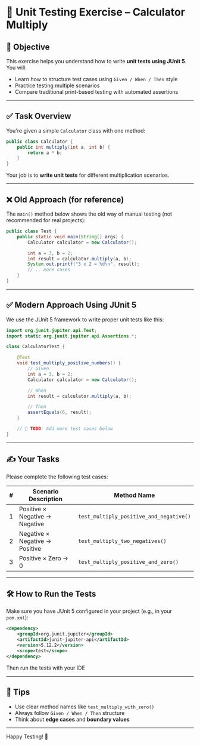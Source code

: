 
# 🧪 Unit Testing Exercise – Calculator Multiply

## 📘 Objective

This exercise helps you understand how to write **unit tests using JUnit 5**.  
You will:
- Learn how to structure test cases using `Given / When / Then` style
- Practice testing multiple scenarios
- Compare traditional print-based testing with automated assertions

---

## ✅ Task Overview

You're given a simple `Calculator` class with one method:

```java
public class Calculator {
    public int multiply(int a, int b) {
        return a * b;
    }
}
```

Your job is to **write unit tests** for different multiplication scenarios.

---

## ❌ Old Approach (for reference)

The `main()` method below shows the old way of manual testing (not recommended for real projects):

```java
public class Test {
    public static void main(String[] args) {
        Calculator calculator = new Calculator();

        int a = 3, b = 2;
        int result = calculator.multiply(a, b);
        System.out.printf("3 x 2 = %d\n", result);
        // ...more cases
    }
}
```

---

## ✅ Modern Approach Using JUnit 5

We use the JUnit 5 framework to write proper unit tests like this:

```java
import org.junit.jupiter.api.Test;
import static org.junit.jupiter.api.Assertions.*;

class CalculatorTest {

    @Test
    void test_multiply_positive_numbers() {
        // Given
        int a = 3, b = 2;
        Calculator calculator = new Calculator();

        // When
        int result = calculator.multiply(a, b);

        // Then
        assertEquals(6, result);
    }

    // 🧠 TODO: Add more test cases below
}
```

---

## ✍️ Your Tasks

Please complete the following test cases:

| #           | Scenario Description | Method Name |
|-------------|----------------------|-------------|
| 1           | Positive × Negative → Negative | `test_multiply_positive_and_negative()` |
| 2           | Negative × Negative → Positive | `test_multiply_two_negatives()` |
| 3           | Positive × Zero → 0 | `test_multiply_positive_and_zero()` |

---

## 🛠 How to Run the Tests

Make sure you have JUnit 5 configured in your project (e.g., in your `pom.xml`):

```xml
<dependency>
    <groupId>org.junit.jupiter</groupId>
    <artifactId>junit-jupiter-api</artifactId>
    <version>5.12.2</version>
    <scope>test</scope>
</dependency>
```

Then run the tests with your IDE

---

## 📌 Tips

- Use clear method names like `test_multiply_with_zero()`
- Always follow `Given / When / Then` structure
- Think about **edge cases** and **boundary values**

---

Happy Testing! 🎯
